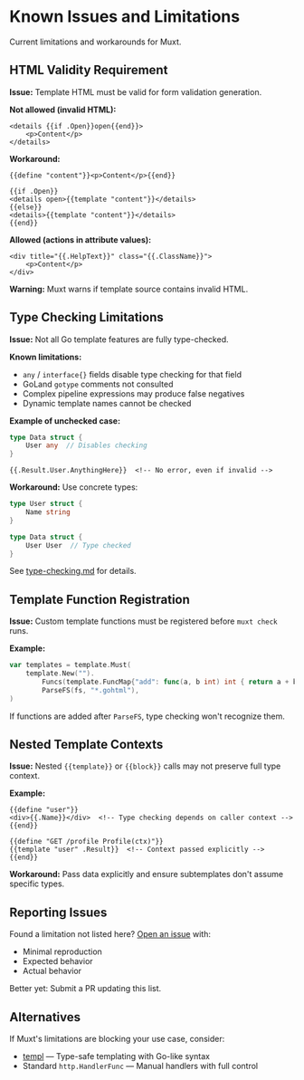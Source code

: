 # Known Issues and Limitations

Current limitations and workarounds for Muxt.

## HTML Validity Requirement

**Issue:** Template HTML must be valid for form validation generation.

**Not allowed (invalid HTML):**
```gotemplate
<details {{if .Open}}open{{end}}>
    <p>Content</p>
</details>
```

**Workaround:**
```gotemplate
{{define "content"}}<p>Content</p>{{end}}

{{if .Open}}
<details open>{{template "content"}}</details>
{{else}}
<details>{{template "content"}}</details>
{{end}}
```

**Allowed (actions in attribute values):**
```gotemplate
<div title="{{.HelpText}}" class="{{.ClassName}}">
    <p>Content</p>
</div>
```

**Warning:** Muxt warns if template source contains invalid HTML.

## Type Checking Limitations

**Issue:** Not all Go template features are fully type-checked.

**Known limitations:**
- `any` / `interface{}` fields disable type checking for that field
- GoLand `gotype` comments not consulted
- Complex pipeline expressions may produce false negatives
- Dynamic template names cannot be checked

**Example of unchecked case:**
```go
type Data struct {
    User any  // Disables checking
}
```
```gotemplate
{{.Result.User.AnythingHere}}  <!-- No error, even if invalid -->
```

**Workaround:** Use concrete types:
```go
type User struct {
    Name string
}

type Data struct {
    User User  // Type checked
}
```

See [type-checking.md](type-checking.md) for details.

## Template Function Registration

**Issue:** Custom template functions must be registered before `muxt check` runs.

**Example:**
```go
var templates = template.Must(
    template.New("").
        Funcs(template.FuncMap{"add": func(a, b int) int { return a + b }}).
        ParseFS(fs, "*.gohtml"),
)
```

If functions are added after `ParseFS`, type checking won't recognize them.

## Nested Template Contexts

**Issue:** Nested `{{template}}` or `{{block}}` calls may not preserve full type context.

**Example:**
```gotemplate
{{define "user"}}
<div>{{.Name}}</div>  <!-- Type checking depends on caller context -->
{{end}}

{{define "GET /profile Profile(ctx)"}}
{{template "user" .Result}}  <!-- Context passed explicitly -->
{{end}}
```

**Workaround:** Pass data explicitly and ensure subtemplates don't assume specific types.

## Reporting Issues

Found a limitation not listed here? [Open an issue](https://github.com/typelate/muxt/issues/new) with:
- Minimal reproduction
- Expected behavior
- Actual behavior

Better yet: Submit a PR updating this list.

## Alternatives

If Muxt's limitations are blocking your use case, consider:
- [templ](https://templ.guide) — Type-safe templating with Go-like syntax
- Standard `http.HandlerFunc` — Manual handlers with full control
